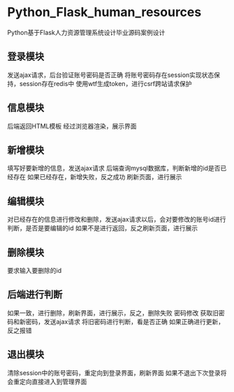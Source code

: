 # Python_Flask_human_resources
Python基于Flask人力资源管理系统设计毕业源码案例设计

## 登录模块
  发送ajax请求，后台验证账号密码是否正确
  将账号密码存在session实现状态保持，session存在redis中
  使用wtf生成token，进行csrf跨站请求保护
## 信息模块
  后端返回HTML模板
  经过浏览器渲染，展示界面
## 新增模块
  填写好要新增的信息，发送ajax请求
  后端查询mysql数据库，判断新增的id是否已经存在
  如果已经存在，新增失败，反之成功
  刷新页面，进行展示
## 编辑模块
  对已经存在的信息进行修改和删除，发送ajax请求以后，会对要修改的账号id进行判断，是否是要编辑的id
  如果不是进行返回，反之刷新页面，进行展示
## 删除模块
  要求输入要删除的id
## 后端进行判断
  如果一致，进行删除，刷新界面，进行展示，反之，删除失败
  密码修改
  获取旧密码和新密码，发送ajax请求
  将旧密码进行判断，看是否正确
  如果正确进行更新，反之报错
## 退出模块
  清除session中的账号密码，重定向到登录界面，刷新界面
  如果不退出下次登录将会重定向直接进入到管理界面
